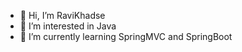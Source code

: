 - 👋 Hi, I’m RaviKhadse
- 👀 I’m interested in Java 
- 🌱 I’m currently learning SpringMVC and SpringBoot
<!---
RaviKhadse7020/RaviKhadse7020 is a ✨ special ✨ repository because its `README.md` (this file) appears on your GitHub profile.
You can click the Preview link to take a look at your changes.
--->
